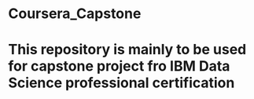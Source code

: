 # Coursera_Capstone
# This repository is mainly to be used for capstone project fro IBM Data Science professional certification
